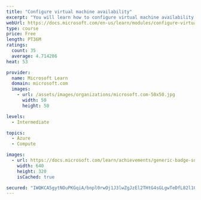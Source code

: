 ```yaml
---
title: "Configure virtual machine availability"
excerpt: "You will learn how to configure virtual machine availability including vertical and horizontal scaling."
webUrl: https://docs.microsoft.com/en-us/learn/modules/configure-virtual-machine-availability/
type: course
price: Free
length: PT36M
ratings:
  count: 35
  average: 4.714286
heat: 53

provider:
  name: Microsoft Learn
  domain: microsoft.com
  images:
    - url: /assets/images/organizations/microsoft.com-50x50.jpg
      width: 50
      height: 50

levels:
  - Intermediate

topics:
  - Azure
  - Compute

images:
  - url: https://docs.microsoft.com/learn/achievements/generic-badge-social.png
    width: 640
    height: 320
    isCached: true

secured: "IWQKCA5gytNOuPKGqiA/bnpl0rwOj1J3lwZgJzEl2THtG4sGLgwTeDfL82l10PiVPA6PuSCvESMg4fu63fH9bV3NBJ9P/GGVwdIX9jdEfgxoFE53pfsSg1D+639gyVJcN2LqiiYjFm3kMRz4n3x/gPu4Gn89McEy1G+vm5aCUuHEE7OaTolvjFXqOfH1EapjJmZ2CjSmgPhfSLTpUfmutky4UzZXa3wmNPKkCW6Ria8j0NXXE24Q0i6K0ciCy+qUZEIorEOnGdi8P+gJO2RJEPhjdecHFxW5H6WxneqAtf/FK6DlO9v8vWdvKS7PIciQVXJ92P/0hHLUK3AVahRF6JCJt5szioKJSjX4SuN47l5gyUJMIYSpxTxKZYlhHzJompw1zIsqDnZJpseOpj6a02T5BNN43MLdULBpaondztU=;2MEfJbINLmqR5adTMENjqA=="
---
```


